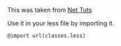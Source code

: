 This was taken from [Net Tuts](http://net.tutsplus.com/tutorials/html-css-techniques/quick-tip-never-type-a-vendor-prefix-again/)

Use it in your less file by importing it.

    @import url(classes.less)